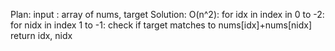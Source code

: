 ​Plan:
input : array of nums, target
Solution:
O(n^2):
for idx in index in 0 to -2:
for nidx in index 1 to -1:
check if target matches to nums[idx]+nums[nidx]
return idx, nidx
